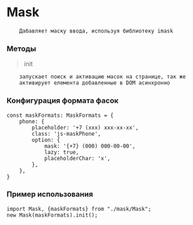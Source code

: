# Mask
```
    Дабавляет маску ввода, используя библиотеку imask
```

### Методы
> init
```
    запускает поиск и активацию масок на странице, так же 
    активирует елемента добавленные в DOM асинхронно
```

### Конфигурация формата фасок
```
const maskFormats: MaskFormats = {
    phone: {
        placeholder: '+7 (xxx) xxx-xx-xx',
        class: 'js-maskPhone',
        option: {
            mask: '{+7} (000) 000-00-00',
            lazy: true,
            placeholderChar: 'x',
        },
    },
}
```

### Пример использования
```
import Mask, {maskFormats} from "./mask/Mask";
new Mask(maskFormats).init();
```
